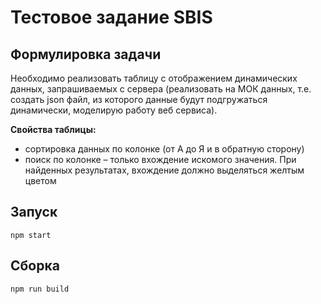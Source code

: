 # Тестовое задание SBIS

## Формулировка задачи

Необходимо реализовать таблицу с отображением динамических данных, запрашиваемых с сервера (реализовать на МОК данных, т.е. создать json файл, из которого данные будут подгружаться динамически, моделирую работу веб сервиса).

**Свойства таблицы:** 

* сортировка данных по колонке (от А до Я и в обратную сторону)
* поиск по колонке – только вхождение искомого значения. При найденных результатах, вхождение должно выделяться желтым цветом

## Запуск

````
npm start
````

## Сборка

````
npm run build
````